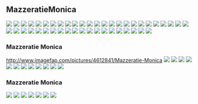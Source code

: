 ## MazzeratieMonica
![](http://x.imagefapusercontent.com/u/Bill-75/6076239/3963846/Mazzeratie_Monica_2201patp_monica_mazzerati_001.jpg)
![](http://x.imagefapusercontent.com/u/Bill-75/6076239/1878700406/Mazzeratie_Monica_2201patp_monica_mazzerati_002.jpg)
![](http://x.imagefapusercontent.com/u/Bill-75/6076239/1333380942/Mazzeratie_Monica_2201patp_monica_mazzerati_011.jpg)
![](http://x.imagefapusercontent.com/u/Bill-75/6076239/515594703/Mazzeratie_Monica_2201patp_monica_mazzerati_015.jpg)
![](http://x.imagefapusercontent.com/u/Bill-75/6076239/1836184478/Mazzeratie_Monica_2201patp_monica_mazzerati_016.jpg)
![](http://x.imagefapusercontent.com/u/Bill-75/6076239/1097017034/Mazzeratie_Monica_2201patp_monica_mazzerati_017.jpg)
![](http://x.imagefapusercontent.com/u/Bill-75/6076239/1588369539/Mazzeratie_Monica_2201patp_monica_mazzerati_020.jpg)
![](http://x.imagefapusercontent.com/u/Bill-75/6076239/60498324/Mazzeratie_Monica_2201patp_monica_mazzerati_035.jpg)
![](http://x.imagefapusercontent.com/u/Bill-75/6076239/753447352/Mazzeratie_Monica_2201patp_monica_mazzerati_041.jpg)
![](http://x.imagefapusercontent.com/u/Bill-75/6076239/505372908/Mazzeratie_Monica_2201patp_monica_mazzerati_048.jpg)
![](http://x.imagefapusercontent.com/u/Bill-75/6076239/366242119/Mazzeratie_Monica_2201patp_monica_mazzerati_051.jpg)
![](http://x.imagefapusercontent.com/u/Bill-75/6076239/1473447602/Mazzeratie_Monica_2201patp_monica_mazzerati_052.jpg)
![](http://x.imagefapusercontent.com/u/Bill-75/6076239/929389099/Mazzeratie_Monica_2201patp_monica_mazzerati_053.jpg)
![](http://x.imagefapusercontent.com/u/Bill-75/6076239/366242119/Mazzeratie_Monica_2201patp_monica_mazzerati_051.jpg)
![](http://x.imagefapusercontent.com/u/Bill-75/6076239/694285725/Mazzeratie_Monica_2201patp_monica_mazzerati_096.jpg)
![](http://x.imagefapusercontent.com/u/Bill-75/6076239/621006216/Mazzeratie_Monica_2201patp_monica_mazzerati_138.jpg)
![](http://x.imagefapusercontent.com/u/Bill-75/6076239/688779698/Mazzeratie_Monica_2201patp_monica_mazzerati_140.jpg)
![](http://x.imagefapusercontent.com/u/Bill-75/6076239/107644082/Mazzeratie_Monica_2201patp_monica_mazzerati_141.jpg)
![](http://x.imagefapusercontent.com/u/Bill-75/6076239/1719004604/Mazzeratie_Monica_2201patp_monica_mazzerati_142.jpg)
![](http://x.imagefapusercontent.com/u/Bill-75/6076239/586260457/Mazzeratie_Monica_2201patp_monica_mazzerati_145.jpg)
![](http://x.imagefapusercontent.com/u/Bill-75/6076239/1875001259/Mazzeratie_Monica_2201patp_monica_mazzerati_148.jpg)
![](http://x.imagefapusercontent.com/u/Bill-75/6076239/1222920334/Mazzeratie_Monica_2201patp_monica_mazzerati_151.jpg)
![](http://x.imagefapusercontent.com/u/Bill-75/6076239/114620307/Mazzeratie_Monica_2201patp_monica_mazzerati_152.jpg)
![](http://x.imagefapusercontent.com/u/Bill-75/6076239/300965271/Mazzeratie_Monica_2201patp_monica_mazzerati_153.jpg)
![](http://x.imagefapusercontent.com/u/Bill-75/6076239/213165651/Mazzeratie_Monica_2201patp_monica_mazzerati_155.jpg)
![](http://x.imagefapusercontent.com/u/Bill-75/6076239/1357782914/Mazzeratie_Monica_2201patp_monica_mazzerati_157.jpg)
![](http://x.imagefapusercontent.com/u/Bill-75/6076239/1119138718/Mazzeratie_Monica_2201patp_monica_mazzerati_158.jpg)
![](http://x.imagefapusercontent.com/u/Bill-75/6076239/769822333/Mazzeratie_Monica_2201patp_monica_mazzerati_165.jpg)
![](http://x.imagefapusercontent.com/u/Bill-75/6076239/1987318277/Mazzeratie_Monica_2201patp_monica_mazzerati_166.jpg)
![](http://x.imagefapusercontent.com/u/Bill-75/6076239/266171362/Mazzeratie_Monica_2201patp_monica_mazzerati_167.jpg)
![](http://x.imagefapusercontent.com/u/Bill-75/6076239/498625123/Mazzeratie_Monica_2201patp_monica_mazzerati_182.jpg)
![](http://x.imagefapusercontent.com/u/Bill-75/6076239/2127081250/Mazzeratie_Monica_2201patp_monica_mazzerati_183.jpg)
![](http://x.imagefapusercontent.com/u/Bill-75/6076239/100449717/Mazzeratie_Monica_2201patp_monica_mazzerati_201.jpg)
![](http://x.imagefapusercontent.com/u/Bill-75/6076239/1899019097/Mazzeratie_Monica_2201patp_monica_mazzerati_210.jpg)
![](http://x.imagefapusercontent.com/u/Bill-75/6076239/639165627/Mazzeratie_Monica_2201patp_monica_mazzerati_213.jpg)
![](http://x.imagefapusercontent.com/u/Bill-75/6076239/1025847987/Mazzeratie_Monica_2201patp_monica_mazzerati_215.jpg)
![](http://x.imagefapusercontent.com/u/Bill-75/6076239/486966597/Mazzeratie_Monica_2201patp_monica_mazzerati_228.jpg)
![](http://x.imagefapusercontent.com/u/Bill-75/6076239/1817011530/Mazzeratie_Monica_2201patp_monica_mazzerati_230.jpg)
![](http://x.imagefapusercontent.com/u/Bill-75/6076239/1927112709/Mazzeratie_Monica_2201patp_monica_mazzerati_232.jpg)
![](http://x.imagefapusercontent.com/u/Bill-75/6076239/423025490/Mazzeratie_Monica_2201patp_monica_mazzerati_233.jpg)
![](http://x.imagefapusercontent.com/u/Bill-75/6076239/1871064933/Mazzeratie_Monica_2201patp_monica_mazzerati_236.jpg)
![](http://x.imagefapusercontent.com/u/Bill-75/6076239/1985715827/Mazzeratie_Monica_2201patp_monica_mazzerati_238.jpg)
![](http://x.imagefapusercontent.com/u/Bill-75/6076239/481854122/Mazzeratie_Monica_2201patp_monica_mazzerati_240.jpg)
![](http://x.imagefapusercontent.com/u/Bill-75/6076239/564667438/Mazzeratie_Monica_2201patp_monica_mazzerati_241.jpg)
![](http://x.imagefapusercontent.com/u/Bill-75/6076239/499539433/Mazzeratie_Monica_2201patp_monica_mazzerati_242.jpg)
### Mazzeratie Monica
http://www.imagefap.com/pictures/4612841/Mazzeratie-Monica
![](http://x.imagefapusercontent.com/u/C17/4612841/839998722/Mazzeratie_Monica_29.jpg)
![](http://x.imagefapusercontent.com/u/C17/4612841/142800776/Mazzeratie_Monica_30.jpg)
![](http://x.imagefapusercontent.com/u/C17/4612841/365898592/Mazzeratie_Monica_31.jpg)
![](http://x.imagefapusercontent.com/u/C17/4612841/1465143794/Mazzeratie_Monica_35.jpg)
![](http://x.imagefapusercontent.com/u/C17/4612841/1474483259/Mazzeratie_Monica_36.jpg)
![](http://x.imagefapusercontent.com/u/C17/4612841/1592745449/Mazzeratie_Monica_37.jpg)
![](http://x.imagefapusercontent.com/u/C17/4612841/246230873/Mazzeratie_Monica_40.jpg)
![](http://x.imagefapusercontent.com/u/C17/4612841/1288107866/Mazzeratie_Monica_43.jpg)
![](http://x.imagefapusercontent.com/u/C17/4612841/1528331447/Mazzeratie_Monica_46.jpg)
![](http://x.imagefapusercontent.com/u/C17/4612841/1477747251/Mazzeratie_Monica_47.jpg)
![](http://x.imagefapusercontent.com/u/C17/4612841/315653460/Mazzeratie_Monica_48.jpg)
![](http://x.imagefapusercontent.com/u/C17/4612841/363535488/Mazzeratie_Monica_49.jpg)
### Mazzeratie Monica
![](http://x.imagefapusercontent.com/u/lupepunk/6766899/1548222269/Mazzeratie_Monica-BBD_9752_Monica_2_040.jpg)
![](http://x.imagefapusercontent.com/u/lupepunk/6766899/670899086/Mazzeratie_Monica-BBD_9752_Monica_2_041.jpg)
![](http://x.imagefapusercontent.com/u/lupepunk/6766899/364297792/Mazzeratie_Monica-BBD_9752_Monica_2_042.jpg)
![](http://x.imagefapusercontent.com/u/lupepunk/6766899/41406885/Mazzeratie_Monica-BBD_9752_Monica_2_043.jpg)
![](http://x.imagefapusercontent.com/u/lupepunk/6766899/1753016007/Mazzeratie_Monica-BBD_9752_Monica_2_044.jpg)
![](http://x.imagefapusercontent.com/u/lupepunk/6766899/586855974/Mazzeratie_Monica-BBD_9752_Monica_2_045.jpg)
![](http://x.imagefapusercontent.com/u/lupepunk/6766899/1338687941/Mazzeratie_Monica-BBD_9752_Monica_2_046.jpg)
